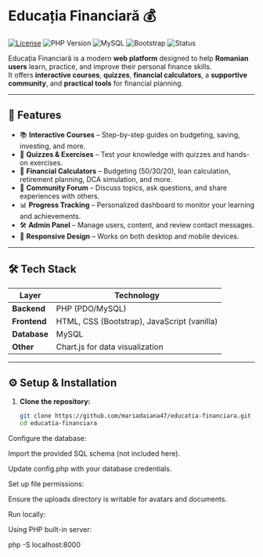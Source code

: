 # Educația Financiară 💰

[![License](https://img.shields.io/badge/license-MIT-blue.svg)](LICENSE)
![PHP Version](https://img.shields.io/badge/PHP-%3E%3D7.4-blue)
![MySQL](https://img.shields.io/badge/MySQL-Database-orange)
![Bootstrap](https://img.shields.io/badge/Bootstrap-Frontend-purple)
![Status](https://img.shields.io/badge/Status-Active-success)

Educația Financiară is a modern **web platform** designed to help **Romanian users** learn, practice, and improve their personal finance skills.  
It offers **interactive courses**, **quizzes**, **financial calculators**, a **supportive community**, and **practical tools** for financial planning.

---

## 🚀 Features

- 📚 **Interactive Courses** – Step-by-step guides on budgeting, saving, investing, and more.
- 📝 **Quizzes & Exercises** – Test your knowledge with quizzes and hands-on exercises.
- 🧮 **Financial Calculators** – Budgeting (50/30/20), loan calculation, retirement planning, DCA simulation, and more.
- 💬 **Community Forum** – Discuss topics, ask questions, and share experiences with others.
- 📊 **Progress Tracking** – Personalized dashboard to monitor your learning and achievements.
- 🛠 **Admin Panel** – Manage users, content, and review contact messages.
- 📱 **Responsive Design** – Works on both desktop and mobile devices.

---

## 🛠 Tech Stack

| Layer       | Technology |
|-------------|------------|
| **Backend** | PHP (PDO/MySQL) |
| **Frontend**| HTML, CSS (Bootstrap), JavaScript (vanilla) |
| **Database**| MySQL |
| **Other**   | Chart.js for data visualization |

---


## ⚙️ Setup & Installation

1. **Clone the repository:**
   ```bash
   git clone https://github.com/mariadaiana47/educatia-financiara.git
   cd educatia-financiara

Configure the database:

Import the provided SQL schema (not included here).

Update config.php with your database credentials.

Set up file permissions:

Ensure the uploads directory is writable for avatars and documents.

Run locally:

Using PHP built-in server:

php -S localhost:8000


